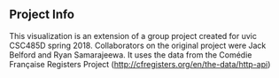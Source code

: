 ## Project Info

This visualization is an extension of a group project created for uvic CSC485D spring 2018.
Collaborators on the original project were Jack Belford and Ryan Samarajeewa.
It uses the data from the Comédie Française Registers Project (http://cfregisters.org/en/the-data/http-api)
